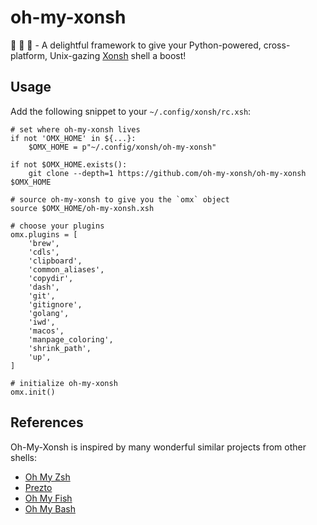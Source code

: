 # oh-my-xonsh

🐍 🐚 🔌 - A delightful framework to give your Python-powered, cross-platform, Unix-gazing [Xonsh][xonsh] shell a boost!

## Usage

Add the following snippet to your `~/.config/xonsh/rc.xsh`:

```shell
# set where oh-my-xonsh lives
if not 'OMX_HOME' in ${...}:
    $OMX_HOME = p"~/.config/xonsh/oh-my-xonsh"

if not $OMX_HOME.exists():
    git clone --depth=1 https://github.com/oh-my-xonsh/oh-my-xonsh $OMX_HOME

# source oh-my-xonsh to give you the `omx` object
source $OMX_HOME/oh-my-xonsh.xsh

# choose your plugins
omx.plugins = [
    'brew',
    'cdls',
    'clipboard',
    'common_aliases',
    'copydir',
    'dash',
    'git',
    'gitignore',
    'golang',
    'iwd',
    'macos',
    'manpage_coloring',
    'shrink_path',
    'up',
]

# initialize oh-my-xonsh
omx.init()
```

## References

Oh-My-Xonsh is inspired by many wonderful similar projects from other shells:

- [Oh My Zsh][ohmyzsh]
- [Prezto][prezto]
- [Oh My Fish][ohmyfish]
- [Oh My Bash][ohmybash]

[xonsh]: https://xon.sh
[ohmyzsh]: https://github.com/ohmyzsh/ohmyzsh
[prezto]: https://github.com/sorin-ionescu/prezto
[ohmyfish]: https://github.com/oh-my-fish/oh-my-fish
[ohmybash]: https://github.com/ohmybash/oh-my-bash
